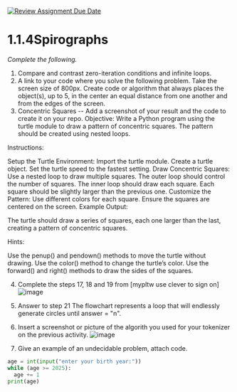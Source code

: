 [![Review Assignment Due Date](https://classroom.github.com/assets/deadline-readme-button-22041afd0340ce965d47ae6ef1cefeee28c7c493a6346c4f15d667ab976d596c.svg)](https://classroom.github.com/a/SkD24yV8)
# 1.1.4Spirographs

*Complete the following.*

1. Compare and contrast zero-iteration conditions and infinite loops.
2. A link to your code where you solve the following problem. Take the screen size of 800px. Create code or algorithm that always places the object(s), up to 5, in the center an equal distance from one another and from the edges of the screen.
3. Concentric Squares -- Add a screenshot of your result and the code to create it on your repo.
Objective: Write a Python program using the turtle module to draw a pattern of concentric squares. The pattern should be created using nested loops.

Instructions:

Setup the Turtle Environment:
Import the turtle module.
Create a turtle object.
Set the turtle speed to the fastest setting.
Draw Concentric Squares:
Use a nested loop to draw multiple squares.
The outer loop should control the number of squares.
The inner loop should draw each square.
Each square should be slightly larger than the previous one.
Customize the Pattern:
Use different colors for each square.
Ensure the squares are centered on the screen.
Example Output:

The turtle should draw a series of squares, each one larger than the last, creating a pattern of concentric squares.

Hints:

Use the penup() and pendown() methods to move the turtle without drawing.
Use the color() method to change the turtle’s color.
Use the forward() and right() methods to draw the sides of the squares.


4. Complete the steps 17, 18 and 19 from [mypltw use clever to sign on]
![image](https://github.com/user-attachments/assets/8550b0cf-d26e-4443-931a-5bd7c72cc39f)

5. Answer to step 21
The flowchart represents a loop that will endlessly generate circles until answer = "n". 
6. Insert a screenshot or picture of the algorith you used for your tokenizer on the previous activity.
![image](https://github.com/user-attachments/assets/a14d9aac-d8dd-4746-a104-0c4e1369be10)

7. Give an example of an undecidable problem, attach code.
```python
age = int(input("enter your birth year:"))
while (age >= 2025):
  age += 1
print(age)
```

